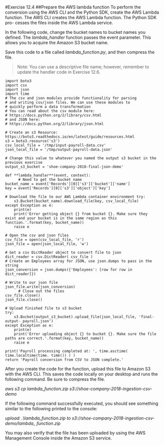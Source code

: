 #Exercise 12.4
##Prepare the AWS lambda function
To perform the conversion using the AWS CLI and the Python SDK, create the AWS Lambda function. The AWS CLI creates the AWS Lambda function. The Python SDK pro- cesses the files inside the AWS Lambda service.

In the following code, change the bucket names to bucket names you defined. The *lambda_handler* function passes the event parameter. This allows you to acquire the Amazon S3 bucket name.

Save this code to a file called *lambda_function.py*, and then compress the file.

>Note: You can use a descriptive file name; however, remember to update the handler code in Exercise 12.6.
```
import boto3
import csv
import json
import time
# The csv and json modules provide functionality for parsing
# and writing csv/json files. We can use these modules to
# quickly perform a data transformation
# You can read about the csv module here:
# https://docs.python.org/2/library/csv.html
# and JSON here:
# https://docs.python.org/2/library/json.html

# Create an s3 Resource: https://boto3.readthedocs.io/en/latest/guide/resources.html
s3 = boto3.resource('s3')
csv_local_file = '/tmp/input-payroll-data.csv'
json_local_file = '/tmp/output-payroll-data.json'

# Change this value to whatever you named the output s3 bucket in the previous exercise
output_s3_bucket = 'shoe-company-2018-final-json-demo'

def **lambda_handler**(event, context):
      # Need to get the bucket name
bucket_name = event['Records'][0]['s3']['bucket']['name']
key = event['Records'][0]['s3']['object']['key']

# Download the file to our AWS Lambda container environment try:
    s3.Bucket(bucket_name).download_file(key, csv_local_file)
except Exception as e:
    print(e)
    print('Error getting object {} from bucket {}. Make sure they exist and your bucket is in the same region as this function.'.format(key, bucket_name))
    raise e

# Open the csv and json files
csv_file = open(csv_local_file, 'r')
json_file = open(json_local_file, 'w')

# Get a csv DictReader object to convert file to json
dict_reader = csv.DictReader( csv_file )
# Create an Employees array for JSON, use json.dumps to pass in the string
json_conversion = json.dumps({'Employees': [row for row in dict_reader]})

# Write to our json file
json_file.write(json_conversion)
      # Close out the files
csv_file.close()
json_file.close()

# Upload finished file to s3 bucket
try:
    s3.Bucket(output_s3_bucket).upload_file(json_local_file, 'final-output- payroll.json')
except Exception as e:
    print(e)
    print('Error uploading object {} to bucket {}. Make sure the file paths are correct.'.format(key, bucket_name))
    raise e

print('Payroll processing completed at: ', time.asctime( time.localtime(time. time()) ) )
return 'Payroll conversion from CSV to JSON complete.'
```

After you create the code for the function, upload this file to Amazon S3 with the AWS CLI. This saves the code locally on your desktop and runs the following command. Be sure to compress the file.

*aws s3 cp lambda_function.zip s3://shoe-company-2018-ingestion-csv-demo*

If the following command successfully executed, you should see something similar to the following printed to the console:

*upload: .\lambda_function.zip to s3://shoe-company-2018-ingestion-csv-demo/lambda_ function.zip*

You may also verify that the file has been uploaded by using the AWS Management Console inside the Amazon S3 service.
